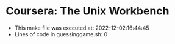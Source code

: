 # Coursera: The Unix Workbench
* This make file was executed at: 2022-12-02:16:44:45
* Lines of code in guessinggame.sh: 0
